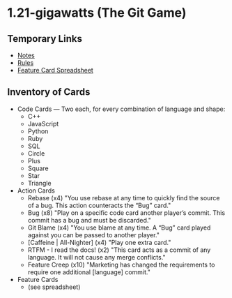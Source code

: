 # 1.21-gigawatts (The Git Game)


## Temporary Links

- [Notes](https://docs.google.com/a/elementaltechnologies.com/document/d/1fmAEsnFNizW7_NHXXLiRp4l0VyQpGWPvsFCAZzsrBCM/edit)
- [Rules](https://docs.google.com/a/elementaltechnologies.com/document/d/1un28PxXGdCHih5cI_m1a5xPwBJrTAXLN3qvdmOEkwoA/edit)
- [Feature Card Spreadsheet](https://docs.google.com/a/elementaltechnologies.com/spreadsheet/ccc?key=0AsDelZZ75dXvdFFVV2lRV3hQTGtoRWcwMHFqVHY5NVE&usp=sharing#gid=0)

## Inventory of Cards

- Code Cards — Two each, for every combination of language and shape:
    - C++
    - JavaScript
    - Python
    - Ruby
    - SQL
    - Circle
    - Plus
    - Square
    - Star
    - Triangle
- Action Cards
    - Rebase (x4) "You use rebase at any time to quickly find the source of a bug. This action counteracts the “Bug” card."
    - Bug (x8) "Play on a specific code card another player’s commit. This commit has a bug and must be discarded."
    - Git Blame (x4) "You use blame at any time. A “Bug” card played against you can be passed to another player."
    - [Caffeine | All-Nighter] (x4) "Play one extra card."
    - RTFM - I read the docs! (x2) "This card acts as a commit of any language. It will not cause any merge conflicts."
    - Feature Creep (x10) "Marketing has changed the requirements to require one additional [language] commit."
- Feature Cards
    - (see spreadsheet)

